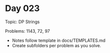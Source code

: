 # Day 023

Topic: DP Strings

Problems: 1143, 72, 97

- Notes follow template in docs/TEMPLATES.md
- Create subfolders per problem as you solve.